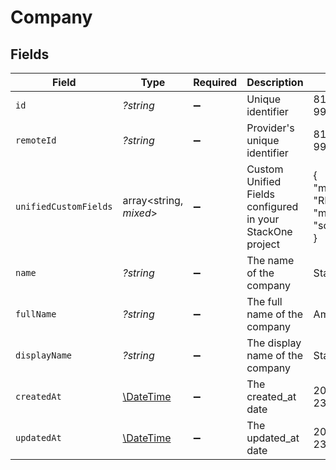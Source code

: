 # Company


## Fields

| Field                                                                                        | Type                                                                                         | Required                                                                                     | Description                                                                                  | Example                                                                                      |
| -------------------------------------------------------------------------------------------- | -------------------------------------------------------------------------------------------- | -------------------------------------------------------------------------------------------- | -------------------------------------------------------------------------------------------- | -------------------------------------------------------------------------------------------- |
| `id`                                                                                         | *?string*                                                                                    | :heavy_minus_sign:                                                                           | Unique identifier                                                                            | 8187e5da-dc77-475e-9949-af0f1fa4e4e3                                                         |
| `remoteId`                                                                                   | *?string*                                                                                    | :heavy_minus_sign:                                                                           | Provider's unique identifier                                                                 | 8187e5da-dc77-475e-9949-af0f1fa4e4e3                                                         |
| `unifiedCustomFields`                                                                        | array<string, *mixed*>                                                                       | :heavy_minus_sign:                                                                           | Custom Unified Fields configured in your StackOne project                                    | {<br/>"my_project_custom_field_1": "REF-1236",<br/>"my_project_custom_field_2": "some other value"<br/>} |
| `name`                                                                                       | *?string*                                                                                    | :heavy_minus_sign:                                                                           | The name of the company                                                                      | StackOne Technologies PLC                                                                    |
| `fullName`                                                                                   | *?string*                                                                                    | :heavy_minus_sign:                                                                           | The full name of the company                                                                 | American Express Company                                                                     |
| `displayName`                                                                                | *?string*                                                                                    | :heavy_minus_sign:                                                                           | The display name of the company                                                              | StackOne                                                                                     |
| `createdAt`                                                                                  | [\DateTime](https://www.php.net/manual/en/class.datetime.php)                                | :heavy_minus_sign:                                                                           | The created_at date                                                                          | 2023-02-23T00:00:00.000Z                                                                     |
| `updatedAt`                                                                                  | [\DateTime](https://www.php.net/manual/en/class.datetime.php)                                | :heavy_minus_sign:                                                                           | The updated_at date                                                                          | 2024-02-23T00:00:00.000Z                                                                     |